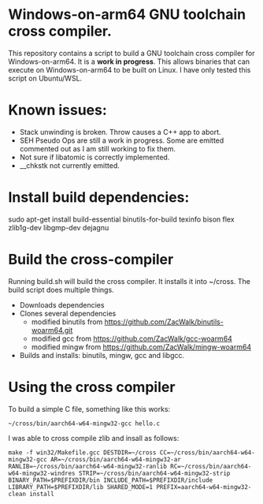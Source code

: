 # Windows-on-arm64 GNU toolchain cross compiler.

This repository contains a script to build a GNU toolchain cross compiler for Windows-on-arm64. It is a **work in progress**. This allows binaries that can execute on Windows-on-arm64 to be built on Linux. I have only tested this script on Ubuntu/WSL.

# Known issues:
 - Stack unwinding is broken. Throw causes a C++ app to abort.
 - SEH Pseudo Ops are still a work in progress. Some are emitted commented out as I am still working to fix them.
 - Not sure if libatomic is correctly implemented.
 - __chkstk not currently emitted.

# Install build dependencies:

sudo apt-get install build-essential binutils-for-build texinfo bison flex zlib1g-dev libgmp-dev dejagnu 

# Build the cross-compiler

Running build.sh will build the cross compiler. It installs it into ~/cross. The build script does multiple things.
 - Downloads dependencies
 - Clones several dependencies 
    - modified binutils from https://github.com/ZacWalk/binutils-woarm64.git
    - modified gcc from https://github.com/ZacWalk/gcc-woarm64
    - modified mingw from https://github.com/ZacWalk/mingw-woarm64
 - Builds and installs: binutils, mingw, gcc and libgcc.

# Using the cross compiler

To build a simple C file, something like this works:
```
~/cross/bin/aarch64-w64-mingw32-gcc hello.c
```
I was able to cross compile zlib and insall as follows:
```
make -f win32/Makefile.gcc DESTDIR=~/cross CC=~/cross/bin/aarch64-w64-mingw32-gcc AR=~/cross/bin/aarch64-w64-mingw32-ar RANLIB=~/cross/bin/aarch64-w64-mingw32-ranlib RC=~/cross/bin/aarch64-w64-mingw32-windres STRIP=~/cross/bin/aarch64-w64-mingw32-strip BINARY_PATH=$PREFIXDIR/bin INCLUDE_PATH=$PREFIXDIR/include LIBRARY_PATH=$PREFIXDIR/lib SHARED_MODE=1 PREFIX=aarch64-w64-mingw32- clean install
```
